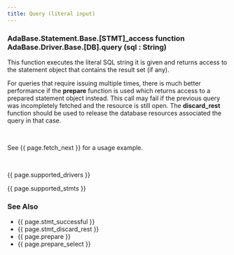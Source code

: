 ```yaml
---
title: Query (literal input)
---
```


<div class="leftside">
<h3>AdaBase.Statement.Base.[STMT]_access function<br/>
AdaBase.Driver.Base.[DB].query (sql : String)</h3>
<p>This function executes the literal SQL string it is given and returns
access to the statement object that contains the result set (if any).</p>
<p>For queries that require issuing multiple times, there is much better
performance if the <b>prepare</b> function is used which returns access to
a prepared statement object instead. This call may fail if the previous query
was incompletely fetched and the resource is still open. The
<b>discard_rest</b> function should be used to release the database resources
associated the query in that case.</p>
<br/>
<p class="caption">See {{ page.fetch_next }} for a usage example.</p>
<br/>
<p>{{ page.supported_drivers }}</p>
<p>{{ page.supported_stmts }}</p>
</div>
<div class="sidenav">
  <h3>See Also</h3>
  <ul>
    <li>{{ page.stmt_successful }}</li>
    <li>{{ page.stmt_discard_rest }}</li>
    <li>{{ page.prepare }}</li>
    <li>{{ page.prepare_select }}</li>
  </ul>
</div>

